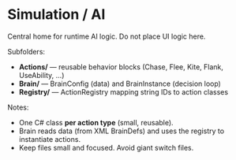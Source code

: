 # Simulation / AI

Central home for runtime AI logic. Do not place UI logic here.

Subfolders:
- **Actions/** — reusable behavior blocks (Chase, Flee, Kite, Flank, UseAbility, …)
- **Brain/** — BrainConfig (data) and BrainInstance (decision loop)
- **Registry/** — ActionRegistry mapping string IDs to action classes

Notes:
- One C# class **per action type** (small, reusable).
- Brain reads data (from XML BrainDefs) and uses the registry to instantiate actions.
- Keep files small and focused. Avoid giant switch files.

